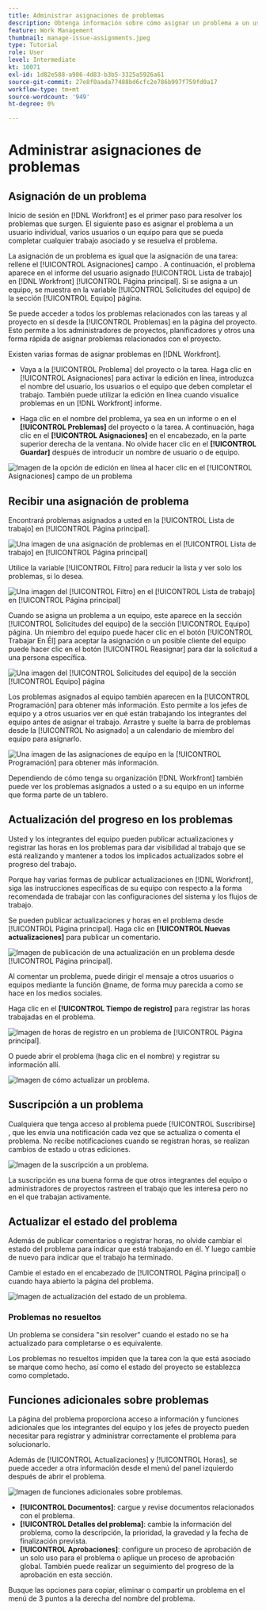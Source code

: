 ```yaml
---
title: Administrar asignaciones de problemas
description: Obtenga información sobre cómo asignar un problema a un usuario individual, varios usuarios o un equipo para que el problema se resuelva.
feature: Work Management
thumbnail: manage-issue-assignments.jpeg
type: Tutorial
role: User
level: Intermediate
kt: 10071
exl-id: 1d82e588-a986-4d83-b3b5-3325a5926a61
source-git-commit: 27e8f0aada77488bd6cfc2e786b997f759fd0a17
workflow-type: tm+mt
source-wordcount: '949'
ht-degree: 0%

---
```


# Administrar asignaciones de problemas

## Asignación de un problema

Inicio de sesión en [!DNL Workfront] es el primer paso para resolver los problemas que surgen. El siguiente paso es asignar el problema a un usuario individual, varios usuarios o un equipo para que se pueda completar cualquier trabajo asociado y se resuelva el problema.

La asignación de un problema es igual que la asignación de una tarea: rellene el [!UICONTROL Asignaciones] campo . A continuación, el problema aparece en el informe del usuario asignado [!UICONTROL Lista de trabajo] en [!DNL Workfront] [!UICONTROL Página principal]. Si se asigna a un equipo, se muestra en la variable [!UICONTROL Solicitudes del equipo] de la sección [!UICONTROL Equipo] página.

Se puede acceder a todos los problemas relacionados con las tareas y al proyecto en sí desde la [!UICONTROL Problemas] en la página del proyecto. Esto permite a los administradores de proyectos, planificadores y otros una forma rápida de asignar problemas relacionados con el proyecto.

Existen varias formas de asignar problemas en [!DNL Workfront].

* Vaya a la [!UICONTROL Problema] del proyecto o la tarea. Haga clic en [!UICONTROL Asignaciones] para activar la edición en línea, introduzca el nombre del usuario, los usuarios o el equipo que deben completar el trabajo.
También puede utilizar la edición en línea cuando visualice problemas en un [!DNL Workfront] informe.

* Haga clic en el nombre del problema, ya sea en un informe o en el **[!UICONTROL Problemas]** del proyecto o la tarea. A continuación, haga clic en el **[!UICONTROL Asignaciones]** en el encabezado, en la parte superior derecha de la ventana. No olvide hacer clic en el **[!UICONTROL Guardar]** después de introducir un nombre de usuario o de equipo.

![Imagen de la opción de edición en línea al hacer clic en el [!UICONTROL Asignaciones] campo de un problema](assets/04-issue-assign-issue-list-assignments-field.png)

<!--
Learn more graphic and documentation article links
Assign issues
Edit user assignments for multiple issues
-->

## Recibir una asignación de problema

Encontrará problemas asignados a usted en la [!UICONTROL Lista de trabajo] en [!UICONTROL Página principal].

![Una imagen de una asignación de problemas en el [!UICONTROL Lista de trabajo] en [!UICONTROL Página principal]](assets/05-workfront-home-work-list.png)

Utilice la variable [!UICONTROL Filtro] para reducir la lista y ver solo los problemas, si lo desea.

![Una imagen del [!UICONTROL Filtro] en el [!UICONTROL Lista de trabajo] en [!UICONTROL Página principal]](assets/06-workfront-home-issue-filter.png)

Cuando se asigna un problema a un equipo, este aparece en la sección [!UICONTROL Solicitudes del equipo] de la sección [!UICONTROL Equipo] página. Un miembro del equipo puede hacer clic en el botón [!UICONTROL Trabajar En Él] para aceptar la asignación o un posible cliente del equipo puede hacer clic en el botón [!UICONTROL Reasignar] para dar la solicitud a una persona específica.

![Una imagen del [!UICONTROL Solicitudes del equipo] de la sección [!UICONTROL Equipo] página](assets/07-team-page-work-on-it.png)

Los problemas asignados al equipo también aparecen en la [!UICONTROL Programación] para obtener más información. Esto permite a los jefes de equipo y a otros usuarios ver en qué están trabajando los integrantes del equipo antes de asignar el trabajo. Arrastre y suelte la barra de problemas desde la [!UICONTROL No asignado] a un calendario de miembro del equipo para asignarlo.

![Una imagen de las asignaciones de equipo en la [!UICONTROL Programación] para obtener más información.](assets/08-issue-assignment-team-schedule.png)

Dependiendo de cómo tenga su organización [!DNL Workfront] también puede ver los problemas asignados a usted o a su equipo en un informe que forma parte de un tablero.

<!-- Learn more graphic and documentation article links

* Display items in the [!UICONTROL Work List] in the [!UICONTROL Home] area
* Manage work and team requests in the [!UICONTROL Home] area

-->

## Actualización del progreso en los problemas

Usted y los integrantes del equipo pueden publicar actualizaciones y registrar las horas en los problemas para dar visibilidad al trabajo que se está realizando y mantener a todos los implicados actualizados sobre el progreso del trabajo.

Porque hay varias formas de publicar actualizaciones en [!DNL Workfront], siga las instrucciones específicas de su equipo con respecto a la forma recomendada de trabajar con las configuraciones del sistema y los flujos de trabajo.

Se pueden publicar actualizaciones y horas en el problema desde [!UICONTROL Página principal]. Haga clic en **[!UICONTROL Nuevas actualizaciones]** para publicar un comentario.

![Imagen de publicación de una actualización en un problema desde [!UICONTROL Página principal].](assets/09-workfront-home-update.png)

Al comentar un problema, puede dirigir el mensaje a otros usuarios o equipos mediante la función @name, de forma muy parecida a como se hace en los medios sociales.

Haga clic en el **[!UICONTROL Tiempo de registro]** para registrar las horas trabajadas en el problema.

![Imagen de horas de registro en un problema de [!UICONTROL Página principal].](assets/10-workfront-home-log-hours.png)

O puede abrir el problema (haga clic en el nombre) y registrar su información allí.

![Imagen de cómo actualizar un problema.](assets/11-update-on-landing-page.png)

## Suscripción a un problema

Cualquiera que tenga acceso al problema puede [!UICONTROL Suscribirse] , que les envía una notificación cada vez que se actualiza o comenta el problema. No recibe notificaciones cuando se registran horas, se realizan cambios de estado u otras ediciones.

![Imagen de la suscripción a un problema.](assets/12-subscribe-to-an-issue.png)

La suscripción es una buena forma de que otros integrantes del equipo o administradores de proyectos rastreen el trabajo que les interesa pero no en el que trabajan activamente.

<!-- Learn more graphic and link to documentation article

* Update or edit a work item in the Home area

-->

## Actualizar el estado del problema

Además de publicar comentarios o registrar horas, no olvide cambiar el estado del problema para indicar que está trabajando en él. Y luego cambie de nuevo para indicar que el trabajo ha terminado.

Cambie el estado en el encabezado de [!UICONTROL Página principal] o cuando haya abierto la página del problema.

![Imagen de actualización del estado de un problema.](assets/13-update-issue-status.png)

### Problemas no resueltos

Un problema se considera &quot;sin resolver&quot; cuando el estado no se ha actualizado para completarse o es equivalente.

Los problemas no resueltos impiden que la tarea con la que está asociado se marque como hecho, así como el estado del proyecto se establezca como completado.

<!-- Learn more graphic and documentation article link

* Mark a work item as done in the Home area

-->

## Funciones adicionales sobre problemas

La página del problema proporciona acceso a información y funciones adicionales que los integrantes del equipo y los jefes de proyecto pueden necesitar para registrar y administrar correctamente el problema para solucionarlo.

Además de [!UICONTROL Actualizaciones] y [!UICONTROL Horas], se puede acceder a otra información desde el menú del panel izquierdo después de abrir el problema.

![Imagen de funciones adicionales sobre problemas.](assets/14-issue-page-left-panel-menu.png)

* **[!UICONTROL Documentos]**: cargue y revise documentos relacionados con el problema.
* **[!UICONTROL Detalles del problema]**: cambie la información del problema, como la descripción, la prioridad, la gravedad y la fecha de finalización prevista.
* **[!UICONTROL Aprobaciones]**: configure un proceso de aprobación de un solo uso para el problema o aplique un proceso de aprobación global. También puede realizar un seguimiento del progreso de la aprobación en esta sección.

Busque las opciones para copiar, eliminar o compartir un problema en el menú de 3 puntos a la derecha del nombre del problema.

<!-- Learn more graphic and documentation article links

* Edit issues
* Copy issues
* Share an issue
* Move issues
* Grant access to an issue

-->
